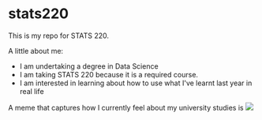 # stats220

This is my repo for STATS 220. 

A little about me:

- I am undertaking a degree in Data Science
- I am taking STATS 220 because it is a required course.
- I am interested in learning about how to use what I've learnt last year in real life

A meme that captures how I currently feel about my university studies is ![](https://c.tenor.com/8druEACXtX8AAAAd/tenor.gif)
